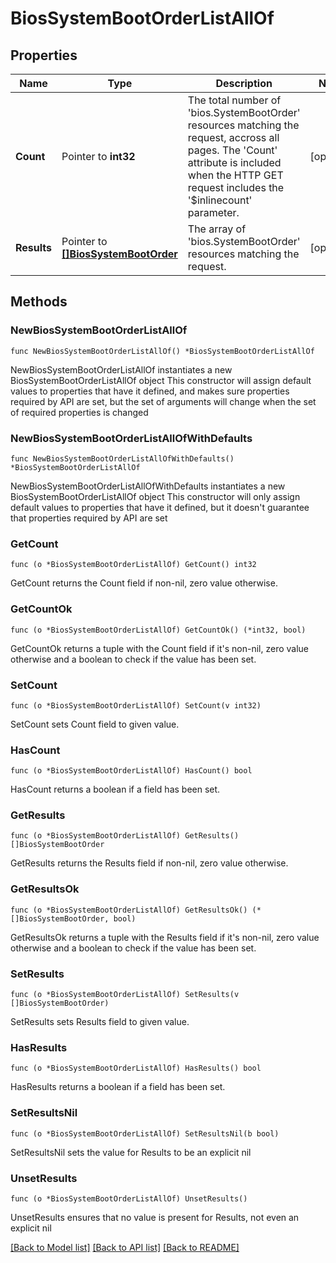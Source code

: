 # BiosSystemBootOrderListAllOf

## Properties

Name | Type | Description | Notes
------------ | ------------- | ------------- | -------------
**Count** | Pointer to **int32** | The total number of &#39;bios.SystemBootOrder&#39; resources matching the request, accross all pages. The &#39;Count&#39; attribute is included when the HTTP GET request includes the &#39;$inlinecount&#39; parameter. | [optional] 
**Results** | Pointer to [**[]BiosSystemBootOrder**](bios.SystemBootOrder.md) | The array of &#39;bios.SystemBootOrder&#39; resources matching the request. | [optional] 

## Methods

### NewBiosSystemBootOrderListAllOf

`func NewBiosSystemBootOrderListAllOf() *BiosSystemBootOrderListAllOf`

NewBiosSystemBootOrderListAllOf instantiates a new BiosSystemBootOrderListAllOf object
This constructor will assign default values to properties that have it defined,
and makes sure properties required by API are set, but the set of arguments
will change when the set of required properties is changed

### NewBiosSystemBootOrderListAllOfWithDefaults

`func NewBiosSystemBootOrderListAllOfWithDefaults() *BiosSystemBootOrderListAllOf`

NewBiosSystemBootOrderListAllOfWithDefaults instantiates a new BiosSystemBootOrderListAllOf object
This constructor will only assign default values to properties that have it defined,
but it doesn't guarantee that properties required by API are set

### GetCount

`func (o *BiosSystemBootOrderListAllOf) GetCount() int32`

GetCount returns the Count field if non-nil, zero value otherwise.

### GetCountOk

`func (o *BiosSystemBootOrderListAllOf) GetCountOk() (*int32, bool)`

GetCountOk returns a tuple with the Count field if it's non-nil, zero value otherwise
and a boolean to check if the value has been set.

### SetCount

`func (o *BiosSystemBootOrderListAllOf) SetCount(v int32)`

SetCount sets Count field to given value.

### HasCount

`func (o *BiosSystemBootOrderListAllOf) HasCount() bool`

HasCount returns a boolean if a field has been set.

### GetResults

`func (o *BiosSystemBootOrderListAllOf) GetResults() []BiosSystemBootOrder`

GetResults returns the Results field if non-nil, zero value otherwise.

### GetResultsOk

`func (o *BiosSystemBootOrderListAllOf) GetResultsOk() (*[]BiosSystemBootOrder, bool)`

GetResultsOk returns a tuple with the Results field if it's non-nil, zero value otherwise
and a boolean to check if the value has been set.

### SetResults

`func (o *BiosSystemBootOrderListAllOf) SetResults(v []BiosSystemBootOrder)`

SetResults sets Results field to given value.

### HasResults

`func (o *BiosSystemBootOrderListAllOf) HasResults() bool`

HasResults returns a boolean if a field has been set.

### SetResultsNil

`func (o *BiosSystemBootOrderListAllOf) SetResultsNil(b bool)`

 SetResultsNil sets the value for Results to be an explicit nil

### UnsetResults
`func (o *BiosSystemBootOrderListAllOf) UnsetResults()`

UnsetResults ensures that no value is present for Results, not even an explicit nil

[[Back to Model list]](../README.md#documentation-for-models) [[Back to API list]](../README.md#documentation-for-api-endpoints) [[Back to README]](../README.md)


